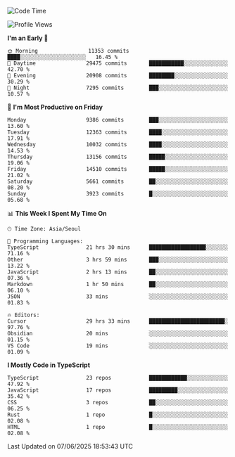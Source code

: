 <!--START_SECTION:waka-->
![Code Time](http://img.shields.io/badge/Code%20Time-7%2C820%20hrs%2045%20mins-blue)

![Profile Views](http://img.shields.io/badge/Profile%20Views-12-blue)

**I'm an Early 🐤** 

```text
🌞 Morning                11353 commits       ████░░░░░░░░░░░░░░░░░░░░░   16.45 % 
🌆 Daytime                29475 commits       ███████████░░░░░░░░░░░░░░   42.70 % 
🌃 Evening                20908 commits       ████████░░░░░░░░░░░░░░░░░   30.29 % 
🌙 Night                  7295 commits        ███░░░░░░░░░░░░░░░░░░░░░░   10.57 % 
```
📅 **I'm Most Productive on Friday** 

```text
Monday                   9386 commits        ███░░░░░░░░░░░░░░░░░░░░░░   13.60 % 
Tuesday                  12363 commits       ████░░░░░░░░░░░░░░░░░░░░░   17.91 % 
Wednesday                10032 commits       ████░░░░░░░░░░░░░░░░░░░░░   14.53 % 
Thursday                 13156 commits       █████░░░░░░░░░░░░░░░░░░░░   19.06 % 
Friday                   14510 commits       █████░░░░░░░░░░░░░░░░░░░░   21.02 % 
Saturday                 5661 commits        ██░░░░░░░░░░░░░░░░░░░░░░░   08.20 % 
Sunday                   3923 commits        █░░░░░░░░░░░░░░░░░░░░░░░░   05.68 % 
```


📊 **This Week I Spent My Time On** 

```text
🕑︎ Time Zone: Asia/Seoul

💬 Programming Languages: 
TypeScript               21 hrs 30 mins      ██████████████████░░░░░░░   71.16 % 
Other                    3 hrs 59 mins       ███░░░░░░░░░░░░░░░░░░░░░░   13.22 % 
JavaScript               2 hrs 13 mins       ██░░░░░░░░░░░░░░░░░░░░░░░   07.36 % 
Markdown                 1 hr 50 mins        ██░░░░░░░░░░░░░░░░░░░░░░░   06.10 % 
JSON                     33 mins             ░░░░░░░░░░░░░░░░░░░░░░░░░   01.83 % 

🔥 Editors: 
Cursor                   29 hrs 33 mins      ████████████████████████░   97.76 % 
Obsidian                 20 mins             ░░░░░░░░░░░░░░░░░░░░░░░░░   01.15 % 
VS Code                  19 mins             ░░░░░░░░░░░░░░░░░░░░░░░░░   01.09 % 
```

**I Mostly Code in TypeScript** 

```text
TypeScript               23 repos            ████████████░░░░░░░░░░░░░   47.92 % 
JavaScript               17 repos            █████████░░░░░░░░░░░░░░░░   35.42 % 
CSS                      3 repos             ██░░░░░░░░░░░░░░░░░░░░░░░   06.25 % 
Rust                     1 repo              █░░░░░░░░░░░░░░░░░░░░░░░░   02.08 % 
HTML                     1 repo              █░░░░░░░░░░░░░░░░░░░░░░░░   02.08 % 
```




 Last Updated on 07/06/2025 18:53:43 UTC
<!--END_SECTION:waka-->
